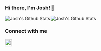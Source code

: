 ### Hi there, I'm Josh! 👋

<img alt="Josh's Github Stats" src="https://github-readme-stats.vercel.app/api?username=joshbaumann&hide_border=true&count_private=true&include_all_commits=true&hide=stars,issues,contribs&theme=onedark" />

<img alt="Josh's Github Stats" src="https://github-readme-stats.vercel.app/api/top-langs/?username=joshbaumann&theme=onedark&layout=compact" />

### Connect with me
[<img alt="joshbaumann | LinkedIn" width="22px" src="https://cdn.jsdelivr.net/npm/simple-icons@v3/icons/linkedin.svg" />][linkedin]

[linkedin]: https://nz.linkedin.com/in/joshua-baumann-83ba3573
